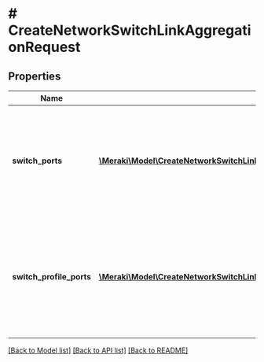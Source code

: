 # # CreateNetworkSwitchLinkAggregationRequest

## Properties

Name | Type | Description | Notes
------------ | ------------- | ------------- | -------------
**switch_ports** | [**\Meraki\Model\CreateNetworkSwitchLinkAggregationRequestSwitchPortsInner[]**](CreateNetworkSwitchLinkAggregationRequestSwitchPortsInner.md) | Array of switch or stack ports for creating aggregation group. Minimum 2 and maximum 8 ports are supported. | [optional]
**switch_profile_ports** | [**\Meraki\Model\CreateNetworkSwitchLinkAggregationRequestSwitchProfilePortsInner[]**](CreateNetworkSwitchLinkAggregationRequestSwitchProfilePortsInner.md) | Array of switch profile ports for creating aggregation group. Minimum 2 and maximum 8 ports are supported. | [optional]

[[Back to Model list]](../../README.md#models) [[Back to API list]](../../README.md#endpoints) [[Back to README]](../../README.md)
